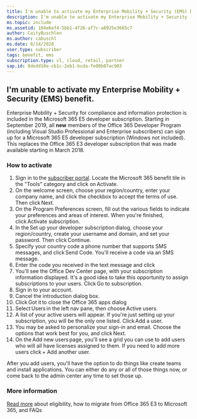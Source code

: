 ```yaml
---
title: I'm unable to activate my Enterprise Mobility + Security (EMS) benefit.
description: I'm unable to activate my Enterprise Mobility + Security (EMS) benefit included with my Visual Studio subscription? 
ms.topic: include
ms.assetid: 104e6ef4-5bb1-4f26-af7c-a6925e3665c7
author: CaityBuschlen
ms.author: cabuschl
ms.date: 8/14/2020
user.type: subscriber
tags: benefit, ems
subscription.type: vl, cloud, retail, partner
sap.id: 8dedd10e-cb1c-2eb1-bcda-fe00b07ac903
---
```


## I'm unable to activate my Enterprise Mobility + Security (EMS) benefit.

Enterprise Mobility + Security for compliance and information protection is included in the Microsoft 365 E5 developer subscription. Starting in September 2019, all **new** members of the Office 365 Developer Program (including Visual Studio Professional and Enterprise subscribers) can sign up for a Microsoft 365 E5 developer subscription (Windows not included). This replaces the Office 365 E3 developer subscription that was made available starting in March 2018. 

### How to activate 
1. Sign in to the [subscriber portal](https://my.visualstudio.com/benefits). Locate the Microsoft 365 benefit tile in the "Tools" category and click on Activate.
1. On the welcome screen, choose your region/country, enter your company name, and click the checkbox to accept the terms of use. Then click Next. 
1. On the Program Preferences screen, fill out the various fields to indicate your preferences and areas of interest. When you're finished, click Activate subscription. 
1. In the Set up your developer subscription dialog, choose your region/country, create your username and domain, and set your password. Then click Continue. 
1. Specify your country code a phone number that supports SMS messages, and click Send Code. You'll receive a code via an SMS message. 
1. Enter the code you received in the text message and click 
1. You'll see the Office Dev Center page, with your subscription information displayed. It's a good idea to take this opportunity to assign subscriptions to your users. Click Go to subscription. 
1. Sign in to your account. 
1. Cancel the introduction dialog box. 
1. Click Got it to close the Office 365 apps dialog
1. Select Users in the left nav pane, then choose Active users. 
1. A list of your active users will appear. If you're just setting up your subscription, you will be the only one listed. Click Add a user. 
1. You may be asked to personalize your sign-in and email. Choose the options that work best for you, and click Next. 
1. On the Add new users page, you'll see a grid you can use to add users who will all have licenses assigned to them. If you need to add more users click + Add another user. 

After you add users, you'll have the option to do things like create teams and install applications. You can either do any or all of those things now, or come back to the admin center any time to set those up. 

### More information 

[Read more](https://docs.microsoft.com/visualstudio/subscriptions/vs-m365) about eligibility, how to migrate from Office 365 E3 to Microsoft 365, and FAQs 